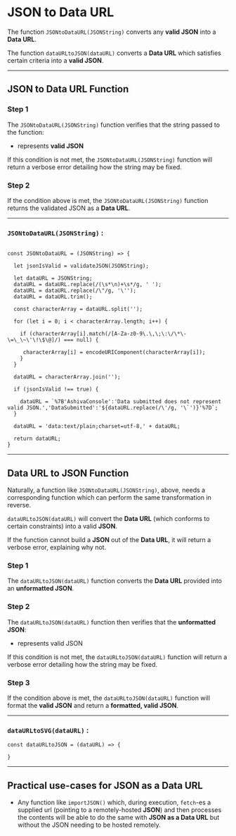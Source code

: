 # JSON to Data URL
The function `JSONtoDataURL(JSONString)` converts any **valid JSON** into a **Data URL**.

The function `dataURLtoJSON(dataURL)` converts a **Data URL** which satisfies certain criteria into a **valid JSON**.

______

## JSON to Data URL Function

### Step 1

The `JSONtoDataURL(JSONString)` function verifies that the string passed to the function:

 - represents **valid JSON**

If this condition is not met, the `JSONtoDataURL(JSONString)` function will return a verbose error detailing how the string may be fixed.

### Step 2

If the condition above is met, the `JSONtoDataURL(JSONString)` function returns the validated JSON as a **Data URL**.

______

### `JSONtoDataURL(JSONString)` :

```

const JSONtoDataURL = (JSONString) => {

  let jsonIsValid = validateJSON(JSONString);

  let dataURL = JSONString;
  dataURL = dataURL.replace(/(\s*\n)+\s*/g, ' ');
  dataURL = dataURL.replace(/\"/g, '\'');
  dataURL = dataURL.trim();

  const characterArray = dataURL.split('');

  for (let i = 0; i < characterArray.length; i++) {

    if (characterArray[i].match(/[A-Za-z0-9\.\,\;\:\/\*\-\=\_\~\'\!\$\@]/) === null) {

     characterArray[i] = encodeURIComponent(characterArray[i]);
    }
  }
  
  dataURL = characterArray.join('');
  
  if (jsonIsValid !== true) {
  
    dataURL = `%7B'AshivaConsole':'Data submitted does not represent valid JSON.','DataSubmitted':'${dataURL.replace(/\'/g, '\`')}'%7D`;
  }
  
  dataURL = 'data:text/plain;charset=utf-8,' + dataURL;

  return dataURL;
}

```

_____

## Data URL to JSON Function

Naturally, a function like `JSONtoDataURL(JSONString)`, above, needs a corresponding function which can perform the same transformation in reverse.

`dataURLtoJSON(dataURL)` will convert the **Data URL** (which conforms to certain constraints) into a valid **JSON**.

If the function cannot build a **JSON** out of the **Data URL**, it will return a verbose error, explaining why not.

### Step 1

The `dataURLtoJSON(dataURL)` function converts the **Data URL** provided into an **unformatted JSON**.

### Step 2

The `dataURLtoJSON(dataURL)` function then verifies that the **unformatted JSON**:

 - represents valid JSON

If this condition is not met, the `dataURLtoJSON(dataURL)` function will return a verbose error detailing how the string may be fixed.

### Step 3

If the condition above is met, the `dataURLtoJSON(dataURL)` function will format the **valid JSON** and return a **formatted, valid JSON**.

______

### `dataURLtoSVG(dataURL)` :

```
const dataURLtoJSON = (dataURL) => {

}

```
______

## Practical use-cases for JSON as a Data URL

 - Any function like `importJSON()` which, during execution, `fetch`-es a supplied url (pointing to a remotely-hosted **JSON**) and then processes the contents will be able to do the same with **JSON as a Data URL** but without the JSON needing to be hosted remotely.
